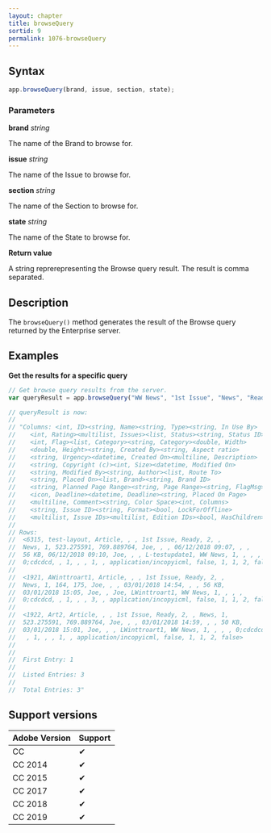 ```yaml
---
layout: chapter
title: browseQuery
sortid: 9
permalink: 1076-browseQuery
---
```

## Syntax

```javascript
app.browseQuery(brand, issue, section, state);
```

### Parameters

**brand** *string*

The name of the Brand to browse for.

**issue** *string*

The name of the Issue to browse for.

**section** *string*

The name of the Section to browse for.

**state** *string*

The name of the State to browse for.

**Return value**

A string reprerepresenting the Browse query result.
The result is comma separated.

## Description

The `browseQuery()` method generates the result of the Browse query returned by the Enterprise server.

## Examples

**Get the results for a specific query**

```javascript
// Get browse query results from the server.
var queryResult = app.browseQuery("WW News", "1st Issue", "News", "Ready");

// queryResult is now:
//
// "Columns: <int, ID><string, Name><string, Type><string, In Use By>
//    <int, Rating><multilist, Issues><list, Status><string, Status ID>
//    <int, Flag><list, Category><string, Category><double, Width>
//    <double, Height><string, Created By><string, Aspect ratio>
//    <string, Urgency><datetime, Created On><multiline, Description>
//    <string, Copyright (c)><int, Size><datetime, Modified On>
//    <string, Modified By><string, Author><list, Route To>
//    <string, Placed On><list, Brand><string, Brand ID>
//    <string, Planned Page Range><string, Page Range><string, FlagMsg>
//    <icon, Deadline><datetime, Deadline><string, Placed On Page>
//    <multiline, Comment><string, Color Space><int, Columns>
//    <string, Issue ID><string, Format><bool, LockForOffline>
//    <multilist, Issue IDs><multilist, Edition IDs><bool, HasChildren>
//
// Rows: 
//  <6315, test-layout, Article, , , 1st Issue, Ready, 2, ,
//  News, 1, 523.275591, 769.889764, Joe, , , 06/12/2018 09:07, , ,
//  56 KB, 06/12/2018 09:10, Joe, , , L-testupdate1, WW News, 1, , , ,
//  0;cdcdcd, , 1, , , 1, , application/incopyicml, false, 1, 1, 2, false>
//
//  <1921, AWinttroart1, Article, , , 1st Issue, Ready, 2, ,
//  News, 1, 164, 175, Joe, , , 03/01/2018 14:54, , , 56 KB,
//  03/01/2018 15:05, Joe, , Joe, LWinttroart1, WW News, 1, , , ,
//  0;cdcdcd, , 1, , , 3, , application/incopyicml, false, 1, 1, 2, false>
//
//  <1922, Art2, Article, , , 1st Issue, Ready, 2, , News, 1,
//  523.275591, 769.889764, Joe, , , 03/01/2018 14:59, , , 50 KB,
//  03/01/2018 15:01, Joe, , , LWinttroart1, WW News, 1, , , , 0;cdcdcd,
//   , 1, , , 1, , application/incopyicml, false, 1, 1, 2, false>
//
//
//  First Entry: 1
//
//  Listed Entries: 3
//
//  Total Entries: 3"
```

## Support versions

| Adobe Version | Support |
|---------------|---------|
| CC            | ✔       |
| CC 2014       | ✔       |
| CC 2015       | ✔       |
| CC 2017       | ✔       |
| CC 2018       | ✔       |
| CC 2019       | ✔       |